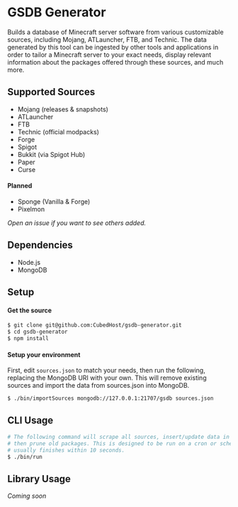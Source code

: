 # GSDB Generator
Builds a database of Minecraft server software from various customizable sources, including Mojang, ATLauncher, FTB, and Technic. The data generated by this tool can be ingested by other tools and applications in order to tailor a Minecraft server to your exact needs, display relevant information about the packages offered through these sources, and much more.

## Supported Sources
- Mojang (releases & snapshots)
- ATLauncher
- FTB
- Technic (official modpacks)
- Forge
- Spigot
- Bukkit (via Spigot Hub)
- Paper
- Curse

#### Planned
- Sponge (Vanilla & Forge)
- Pixelmon

_Open an issue if you want to see others added._

## Dependencies
- Node.js
- MongoDB

## Setup
#### Get the source
```bash
$ git clone git@github.com:CubedHost/gsdb-generator.git
$ cd gsdb-generator
$ npm install
```

#### Setup your environment
First, edit `sources.json` to match your needs, then run the following, replacing the MongoDB URI with your own. This will remove existing sources and import the data from sources.json into MongoDB.
```bash
$ ./bin/importSources mongodb://127.0.0.1:21707/gsdb sources.json
```

## CLI Usage
```bash
# The following command will scrape all sources, insert/update data in MongoDB,
# then prune old packages. This is designed to be run on a cron or schedule and
# usually finishes within 10 seconds.
$ ./bin/run
```

## Library Usage
_Coming soon_
